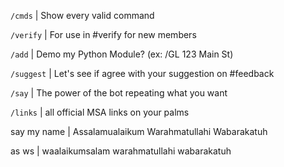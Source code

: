 `/cmds`          | Show every valid command

`/verify`        | For use in #verify for new members

`/add`           | Demo my Python Module? (ex: /GL 123 Main St)

`/suggest`		 | Let's see if agree with your suggestion on #feedback

`/say`         	 | The power of the bot repeating what you want

`/links`		 | all official MSA links on your palms

say my name 	 | Assalamualaikum Warahmatullahi Wabarakatuh

as
ws	         	 | waalaikumsalam warahmatullahi wabarakatuh
